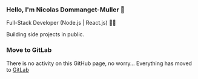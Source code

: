 ### Hello, I'm Nicolas Dommanget-Muller 👋

Full-Stack Developer (Node.js | React.js) 🧑‍💻

Building side projects in public.

### Move to GitLab

There is no activity on this GitHub page, no worry... Everything has moved to [GitLab](https://gitlab.com/dommangetnicolas)
